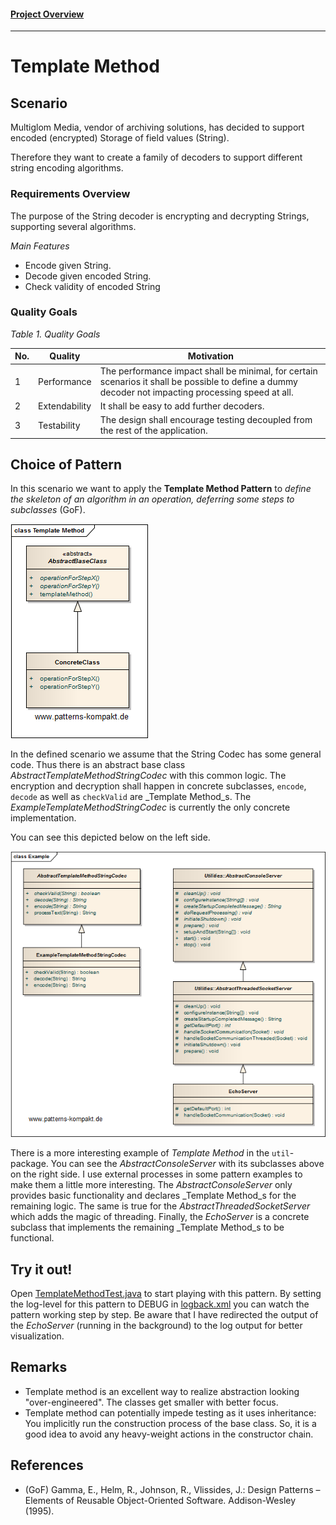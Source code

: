 #### [Project Overview](../../../../../../../README.md)
----

# Template Method

## Scenario

Multiglom Media, vendor of archiving solutions, has decided to support encoded (encrypted) Storage of field values (String).

Therefore they want to create a family of decoders to support different string encoding algorithms.

### Requirements Overview

The purpose of the String decoder is encrypting and decrypting Strings, supporting several algorithms.

_Main Features_

* Encode given String.
* Decode given encoded String.
* Check validity of encoded String

### Quality Goals

_Table 1. Quality Goals_

No.|Quality|Motivation
---|-------|----------
1|Performance|The performance impact shall be minimal, for certain scenarios it shall be possible to define a dummy decoder not impacting processing speed at all.
2|Extendability|It shall be easy to add further decoders.
3|Testability|The design shall encourage testing decoupled from the rest of the application.

## Choice of Pattern
In this scenario we want to apply the **Template Method Pattern** to _define the skeleton of an algorithm in an operation, deferring some steps to subclasses_ (GoF). 

![Test](../../../../../../../doc/patterns/images/template_method_cn.png)

In the defined scenario we assume that the String Codec has some general code. Thus there is an abstract base class _AbstractTemplateMethodStringCodec_ with this common logic. The encryption and decryption shall happen in concrete subclasses, `encode`, `decode` as well as `checkValid` are _Template Method_s. The _ExampleTemplateMethodStringCodec_ is currently the only concrete implementation.

You can see this depicted below on the left side.

![Test](../../../../../../../doc/patterns/images/template_method_cx.png)

There is a more interesting example of _Template Method_ in the `util`-package. You can see the _AbstractConsoleServer_ with its subclasses above on the right side. I use external processes in some pattern examples to make them a little more interesting. The _AbstractConsoleServer_ only provides basic functionality and declares _Template Method_s for the remaining logic. The same is true for the _AbstractThreadedSocketServer_ which adds the magic of threading. Finally, the _EchoServer_ is a concrete subclass that implements the remaining _Template Method_s to be functional.


## Try it out!

Open [TemplateMethodTest.java](TemplateMethodTest.java) to start playing with this pattern. By setting the log-level for this pattern to DEBUG in [logback.xml](../../../../../../../src/main/resources/logback.xml) you can watch the pattern working step by step. Be aware that I have redirected the output of the _EchoServer_ (running in the background) to the log output for better visualization. 

## Remarks
* Template method is an excellent way to realize abstraction looking "over-engineered". The classes get smaller with better focus.
* Template method can potentially impede testing as it uses inheritance: You implicitly run the construction process of the base class. So, it is a good idea to avoid any heavy-weight actions in the constructor chain.

## References

* (GoF) Gamma, E., Helm, R., Johnson, R., Vlissides, J.: Design Patterns – Elements of Reusable Object-Oriented Software. Addison-Wesley (1995).

